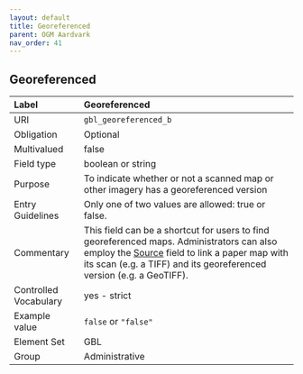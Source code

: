 ```yaml
---
layout: default
title: Georeferenced
parent: OGM Aardvark
nav_order: 41
---
```


## Georeferenced

| Label                 | Georeferenced |
|:----------------------|:--------------|
| URI                   | `gbl_georeferenced_b` |
| Obligation            | Optional |
| Multivalued           | false |
| Field type            | boolean or string |
| Purpose               | To indicate whether or not a scanned map or other imagery has a georeferenced version |
| Entry Guidelines      | Only one of two values are allowed: true or false. |
| Commentary            | This field can be a shortcut for users to find georeferenced maps. Administrators can also employ the [Source](https://opengeometadata.github.io/docs/aardvarkSchema/source) field to link a paper map with its scan (e.g. a TIFF) and its georeferenced version (e.g. a GeoTIFF). |
| Controlled Vocabulary | yes - strict |
| Example value         | `false` or `"false"` |
| Element Set           | GBL |
| Group                 | Administrative |
